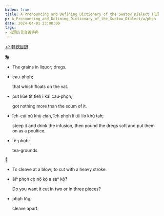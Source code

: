 ```yaml
---
hiden: true
title: A Pronouncing and Defining Dictionary of the Swatow Dialect (汕頭方言音義字典) / pho̤h
p: A_Pronouncing_and_Defining_Dictionary_of_the_Swatow_Dialect/w/pho̤h
date: 2024-04-01 23:00:00
tags: 
- 汕頭方言音義字典
---
```


[↩️ 轉總目錄](/A_Pronouncing_and_Defining_Dictionary_of_the_Swatow_Dialect)


**粕**
- The grains in liquor; dregs.

- cau-pho̤h;

  that which floats on the vat.

- put kùe tit tîeh i kâi cau-pho̤h;

  got nothing more than the scum of it.

- îeh-cúi pû khṳ̀ cîah, îeh pho̤h li tûi lío khṳ̀ tah;

  steep it and drink the infusion, then pound the dregs soft and put them on as a poultice.

- tê-pho̤h;

  tea-grounds.

**𠢪**
- To cleave at a blow; to cut with a heavy stroke.

- àiⁿ pho̤h cò̤ nŏ̤ kò̤ a saⁿ kò̤?

  Do you want it cut in two or in three pieces?

- pho̤h tn̆g;

  cleave apart.
